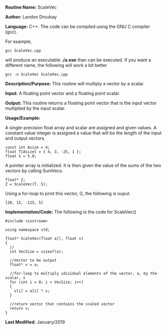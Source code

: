 **Routine Name:**           ScaleVec

**Author:** Landon Droubay

**Language:** C++. The code can be compiled using the GNU C compiler (gcc).

For example,

    gcc ScaleVec.cpp

will produce an executable **./a.exe** than can be executed. If you want a different name, the following will work a bit
better

    gcc -o ScaleVec ScaleVec.cpp

**Description/Purpose:** This routine will multiply a vector by a scalar.

**Input:** A floating point vector and a floating point scalar.

**Output:** This routine returns a floating point vector that is the input vector multiplied by the input scalar.

**Usage/Example:**

A single-precision float array and scalar are assigned and given values. A constant value integer is assigned a value that will be 
the length of the input and output vectors.

```c_cpp
const int Asize = 4;
float T[Asize] = { 4, 3, -25, 1 };
float S = 5.0;
```
A pointer array is initialized. It is then given the value of the sums of the two vectors by calling SumVecs.

```c_cpp
float* Z;
Z = ScaleVec(T, S);
```

Using a for-loop to print this vector, G, the following is ouput.

```c_cpp
[20, 15, -125, 5]
```

**Implementation/Code:** The following is the code for ScaleVec()

```c_cpp
#include <iostream>

using namespace std;

float* ScaleVec(float a[], float s)
{
  //
  int VecSize = sizeof(a);

  //Vector to be output
  float* v = a;

  //for-loop to multiply idividual elements of the vector, a, by the scalar, s
  for (int i = 0; i < VecSize; i++)
  {
    v[i] = a[i] * s;
  }

  //return vector that contains the scaled vector
  return v;
}
```
**Last Modified:** January/2019
